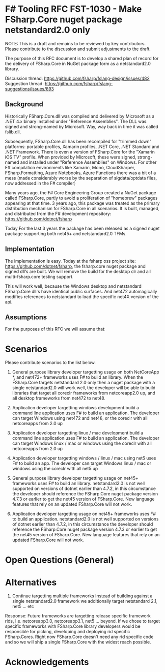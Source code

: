 # F# Tooling RFC FST-1030 - Make FSharp.Core nuget package netstandard2.0 only
NOTE: This is a draft and remains to be reviewed by key contributors. Please contribute to the discussion and submit adjustments to the draft.

The purpose of this RFC document is to develop a shared plan of record for the delivery of FSharp.Core in NuGet package form as a netstandard2.0 library.

Discussion thread: https://github.com/fsharp/fslang-design/issues/482
Suggestion thread: https://github.com/fsharp/fslang-suggestions/issues/893

## Background
Historically FSharp.Core.dll was compiled and delivered by Microsoft as a .NET 4.x binary installed under "Reference Assemblies". The DLL was signed and strong-named by Microsoft. Way, way back in time it was called fslib.dll.

Subsequently, FSharp.Core.dll has been recompiled for "trimmed down" platforms: portable profiles, Xamarin profiles, .NET Core, .NET Standard and .NET Framework. There is even a version of FSharp.Core for the "Xamarin iOS TV" profile. When provided by Microsoft, these were signed, strong-named and installed under "Reference Assemblies" on Windows. For other F# compilation environments like Xamarin, Mono, CloudSharper, FSharp.Formatting, Azure Notebooks, Azure Functions there was a bit of a mess (made considerably worse by the separation of sigdata/optdata files, now addressed in the F# compiler)

Many years ago, the F# Core Engineering Group created a NuGet package called FSharp.Core, partly to avoid a proliferation of "homebrew" packages appearing at that time.  3 years ago, this package was treated as the primary distribution mechanism for FSharp.Core in all scenarios. It is built, managed, and distributed from the F# development repository: https://github.com/dotnet/fsharp

Today
For the last 3 years the package has been released as a signed nuget package supporting both net45+ and netstandard2.0 TFMs.

## Implementation
The implementation is easy.  Today at the fsharp oss project site: https://github.com/dotnet/fsharp, the fsharp.core nuget package and signed dll's are built.  We will remove the build for the desktop clr and all multi-fsharp.core testing support.

This will work well, because the Windows desktop and netstandard FSharp.Core dll's have identical public surfaces.  And net472 automagically modifies references to netstandard to load the specific net4X version of the api.

## Assumptions
For the purposes of this RFC we will assume that:

# Scenarios
Please contribute scenarios to the list below.

1. General purpose library developer targetting usage on both NetCoreApp *, and net472+ frameworks uses F# to build an library.
When the FSharp.Core targets netstandard 2.0  only then a nuget package with a single netstandard2.0 will work well, the developer will be able to build libraries that target all coreclr frameworks from netcoreapp2.0 up, and all desktop frameworks from net472 to net48.

2. Application developer targetting windows development build a command line application  uses F# to build an application.
The developer can target Windows using net472 and net48, or the coreclr with all netcoreapps from 2.0 up

3. Application developer targetting linux / mac development build a command line application  uses F# to build an application.
The developer can target Windows linux / mac or windows using the coreclr with all netcoreapps from 2.0 up

4. Application developer targetting windows / linux / mac using net5 uses F# to build an app.
The developer can target Windows linux / mac or windows using the coreclr with all net5 up

5. General purpose library developer targetting usage on net45+ frameworks uses F# to build an library.
netstandard2.0 is not well supported on versions of dotnet earlier than 4.7.2, in this circumstance the developer should reference the FSharp.Core nuget package version 4.7.3 or earlier to get the net45 version of FSharp.Core.  New language features that rely on an updated FSharp.Core will not work.

5. Application developer targetting usage on net45+ frameworks uses F# to build an application.
netstandard2.0 is not well supported on versions of dotnet earlier than 4.7.2, in this circumstance the developer should reference the FSharp.Core nuget package version 4.7.3 or earlier to get the net45 version of FSharp.Core.  New language features that rely on an updated FSharp.Core will not work.


# Open Questions (General)

# Alternatives
1.  Continue targetting multiple frameworks
Instead of building against a single netstandard2.0 framework we additionally target netstandard 2.1, net5 ... etc

Response:
Future frameworks are targetting release specific framework rids, I.e. netcoreapp3.0, netcoreapp3.1, net5 ... beyond.
If we chose to target specific frameworks with FSharp.Core library developers would be responsible for picking, developing and deploying rid specific FSharp.Cores.  Right now FSharp.Core doesn't need any rid specific code and so we will ship a single FSharp.Core with the widest reach possible.

# Acknowledgements
